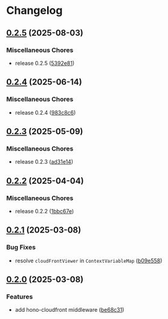 # Changelog

## [0.2.5](https://github.com/ubinatus/hono-cloudfront/compare/v0.2.4...v0.2.5) (2025-08-03)


### Miscellaneous Chores

* release 0.2.5 ([5392e81](https://github.com/ubinatus/hono-cloudfront/commit/5392e814c0c31d06b85fec57a29754b518711c79))

## [0.2.4](https://github.com/ubinatus/hono-cloudfront/compare/v0.2.3...v0.2.4) (2025-06-14)


### Miscellaneous Chores

* release 0.2.4 ([983c8c6](https://github.com/ubinatus/hono-cloudfront/commit/983c8c634e7b6ad56a189267944d80dd4289a728))

## [0.2.3](https://github.com/ubinatus/hono-cloudfront/compare/v0.2.2...v0.2.3) (2025-05-09)


### Miscellaneous Chores

* release 0.2.3 ([ad31e14](https://github.com/ubinatus/hono-cloudfront/commit/ad31e14f7c71d5db35b00c3318237cb9cdf18878))

## [0.2.2](https://github.com/ubinatus/hono-cloudfront/compare/v0.2.1...v0.2.2) (2025-04-04)


### Miscellaneous Chores

* release 0.2.2 ([1bbc67e](https://github.com/ubinatus/hono-cloudfront/commit/1bbc67e2a351e715bfe2009395f28d473c308f04))

## [0.2.1](https://github.com/ubinatus/hono-cloudfront/compare/v0.2.0...v0.2.1) (2025-03-08)


### Bug Fixes

* resolve `cloudFrontViewer` in `ContextVariableMap` ([b09e558](https://github.com/ubinatus/hono-cloudfront/commit/b09e558f09548a0aab58104692ad445a31323185))

## [0.2.0](https://github.com/ubinatus/hono-cloudfront/compare/v0.1.0...v0.2.0) (2025-03-08)


### Features

* add hono-cloudfront middleware ([be68c31](https://github.com/ubinatus/hono-cloudfront/commit/be68c310b31656fb825f299127403e132bd39b1b))
